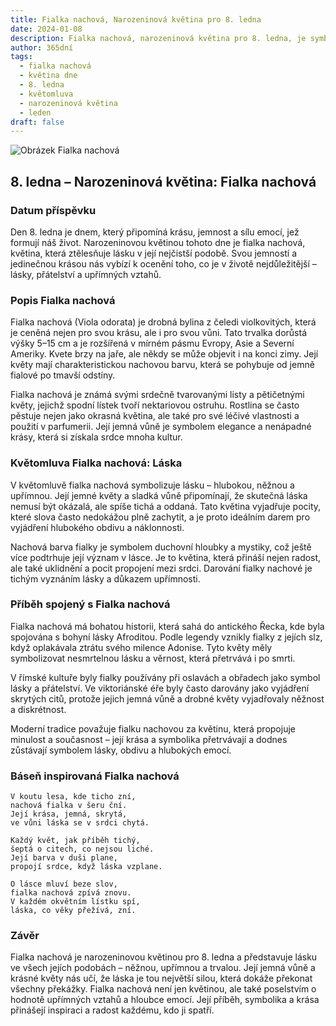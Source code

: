 ```yaml
---
title: Fialka nachová, Narozeninová květina pro 8. ledna
date: 2024-01-08
description: Fialka nachová, narozeninová květina pro 8. ledna, je symbolem Láska. Objevte její jedinečný význam, fascinující příběhy a poezii, která oslavuje její krásu.
author: 365dní
tags:
  - fialka nachová
  - květina dne
  - 8. ledna
  - květomluva
  - narozeninová květina
  - leden
draft: false
---
```


![Obrázek Fialka nachová](https://cdn.pixabay.com/photo/2018/08/02/03/46/violets-3578798_640.png#center)


## 8. ledna – Narozeninová květina: Fialka nachová

### Datum příspěvku

Den 8. ledna je dnem, který připomíná krásu, jemnost a sílu emocí, jež formují náš život. Narozeninovou květinou tohoto dne je fialka nachová, květina, která ztělesňuje lásku v její nejčistší podobě. Svou jemností a jedinečnou krásou nás vybízí k ocenění toho, co je v životě nejdůležitější – lásky, přátelství a upřímných vztahů.

### Popis Fialka nachová

Fialka nachová (Viola odorata) je drobná bylina z čeledi violkovitých, která je ceněná nejen pro svou krásu, ale i pro svou vůni. Tato trvalka dorůstá výšky 5–15 cm a je rozšířená v mírném pásmu Evropy, Asie a Severní Ameriky. Kvete brzy na jaře, ale někdy se může objevit i na konci zimy. Její květy mají charakteristickou nachovou barvu, která se pohybuje od jemně fialové po tmavší odstíny.

Fialka nachová je známá svými srdečně tvarovanými listy a pětičetnými květy, jejichž spodní lístek tvoří nektariovou ostruhu. Rostlina se často pěstuje nejen jako okrasná květina, ale také pro své léčivé vlastnosti a použití v parfumerii. Její jemná vůně je symbolem elegance a nenápadné krásy, která si získala srdce mnoha kultur.

### Květomluva Fialka nachová: Láska

V květomluvě fialka nachová symbolizuje lásku – hlubokou, něžnou a upřímnou. Její jemné květy a sladká vůně připomínají, že skutečná láska nemusí být okázalá, ale spíše tichá a oddaná. Tato květina vyjadřuje pocity, které slova často nedokážou plně zachytit, a je proto ideálním darem pro vyjádření hlubokého obdivu a náklonnosti.

Nachová barva fialky je symbolem duchovní hloubky a mystiky, což ještě více podtrhuje její význam v lásce. Je to květina, která přináší nejen radost, ale také uklidnění a pocit propojení mezi srdci. Darování fialky nachové je tichým vyznáním lásky a důkazem upřímnosti.

### Příběh spojený s Fialka nachová

Fialka nachová má bohatou historii, která sahá do antického Řecka, kde byla spojována s bohyní lásky Afroditou. Podle legendy vznikly fialky z jejích slz, když oplakávala ztrátu svého milence Adonise. Tyto květy měly symbolizovat nesmrtelnou lásku a věrnost, která přetrvává i po smrti.

V římské kultuře byly fialky používány při oslavách a obřadech jako symbol lásky a přátelství. Ve viktoriánské éře byly často darovány jako vyjádření skrytých citů, protože jejich jemná vůně a drobné květy vyjadřovaly něžnost a diskrétnost.

Moderní tradice považuje fialku nachovou za květinu, která propojuje minulost a současnost – její krása a symbolika přetrvávají a dodnes zůstávají symbolem lásky, obdivu a hlubokých emocí.

### Báseň inspirovaná Fialka nachová

```
V koutu lesa, kde ticho zní,  
nachová fialka v šeru ční.  
Její krása, jemná, skrytá,  
ve vůni láska se v srdci chytá.  

Každý květ, jak příběh tichý,  
šeptá o citech, co nejsou liché.  
Její barva v duši plane,  
propojí srdce, když láska vzplane.  

O lásce mluví beze slov,  
fialka nachová zpívá znovu.  
V každém okvětním lístku spí,  
láska, co věky přežívá, zní.  
```

### Závěr

Fialka nachová je narozeninovou květinou pro 8. ledna a představuje lásku ve všech jejích podobách – něžnou, upřímnou a trvalou. Její jemná vůně a krásné květy nás učí, že láska je tou největší silou, která dokáže překonat všechny překážky. Fialka nachová není jen květinou, ale také poselstvím o hodnotě upřímných vztahů a hloubce emocí. Její příběh, symbolika a krása přinášejí inspiraci a radost každému, kdo ji spatří.